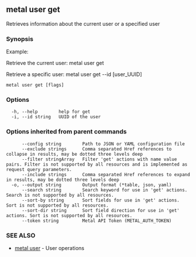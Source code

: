 ## metal user get

Retrieves information about the current user or a specified user

### Synopsis

Example:

Retrieve the current user:
metal user get
  
Retrieve a specific user:
metal user get --id [user_UUID]

  

```
metal user get [flags]
```

### Options

```
  -h, --help        help for get
  -i, --id string   UUID of the user
```

### Options inherited from parent commands

```
      --config string        Path to JSON or YAML configuration file
      --exclude strings      Comma separated Href references to collapse in results, may be dotted three levels deep
      --filter stringArray   Filter 'get' actions with name value pairs. Filter is not supported by all resources and is implemented as request query parameters.
      --include strings      Comma separated Href references to expand in results, may be dotted three levels deep
  -o, --output string        Output format (*table, json, yaml)
      --search string        Search keyword for use in 'get' actions. Search is not supported by all resources.
      --sort-by string       Sort fields for use in 'get' actions. Sort is not supported by all resources.
      --sort-dir string      Sort field direction for use in 'get' actions. Sort is not supported by all resources.
      --token string         Metal API Token (METAL_AUTH_TOKEN)
```

### SEE ALSO

* [metal user](metal_user.md)	 - User operations

